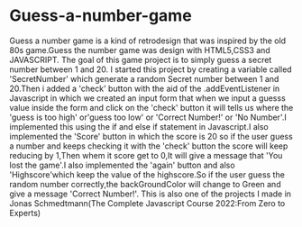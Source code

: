 # Guess-a-number-game
Guess a number game is a kind of retrodesign that was inspired by the old 80s game.Guess the number game was design with HTML5,CSS3 and JAVASCRIPT.
The goal of this game project is to simply guess a secret number between 1 and 20.
I started this project by creating a variable called 'SecretNumber' which generate a random Secret number between 1 and 20.Then i added a 'check' button with the aid of the
.addEventListener in Javascript in which we created an input form that when we input a guesss value inside the form and click on the 'check' button it will tells us where the
'guess is too high' or'guess too low' or 'Correct Number!' or 'No Number'.I implemented this using the if and else if  statement in Javascript.I also implemented the 'Score' button
in which the score is 20 so if the user guess a number and keeps checking it with the 'check' button the score will keep reducing by 1,Then whem it score get to 0,It will
give a message that 'You lost the game'.I also implemented the 'again' button  and also 'Highscore'which keep the value of the highscore.So if the user guess the random number 
correctly,the backGroundColor will change to Green and give a message 'Correct Number!'.
This is also one of the projects I made in Jonas Schmedtmann(The Complete Javascript Course 2022:From Zero to Experts)
